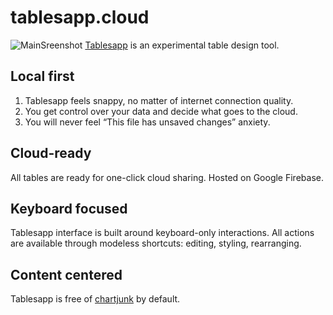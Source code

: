 # tablesapp.cloud
![MainSreenshot](dist_webapp/img/activeCellShadow.png)
[Tablesapp](https://tablesapp.cloud)  is an experimental table design tool. 

## Local first

1. Tablesapp feels snappy, no matter of internet connection quality.
1. You get control over your data and decide what goes to the cloud.
1. You will never feel “This file has unsaved changes” anxiety.

## Cloud-ready
All tables are ready for one-click cloud sharing. Hosted on Google Firebase.

## Keyboard focused
Tablesapp interface is built around keyboard-only interactions. All actions are available through modeless shortcuts: editing, styling, rearranging. 
 
## Content centered
Tablesapp is free of [chartjunk](https://www.edwardtufte.com/bboard/q-and-a-fetch-msg?msg_id=00040Z) by default.
